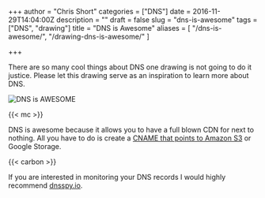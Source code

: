 +++
author = "Chris Short"
categories = ["DNS"]
date = 2016-11-29T14:04:00Z
description = ""
draft = false
slug = "dns-is-awesome"
tags = ["DNS", "drawing"]
title = "DNS is Awesome"
aliases = [
    "/dns-is-awesome/",
    "/drawing-dns-is-awesome/"
    ]

+++

There are so many cool things about DNS one drawing is not going to do it justice. Please let this drawing serve as an inspiration to learn more about DNS.

![DNS is AWESOME](/drawings/DNS-is-AWESOME.png)

{{< mc >}}

DNS is awesome because it allows you to have a full blown CDN for next to nothing. All you have to do is create a [CNAME that points to Amazon S3](/low-cost-content-delivery-network-cdn/) or Google Storage.

{{< carbon >}}

If you are interested in monitoring your DNS records I would highly recommend [dnsspy.io](https://dnsspy.io/).